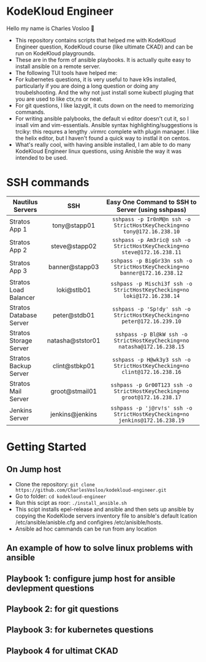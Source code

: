 # KodeKloud Engineer

Hello my name is Charles Vosloo 👋

- This repository contains scripts that helped me with KodeKloud Engineer question, KodeKloud course (like ultimate CKAD) and can be run on KodeKloud playgrounds.
- These are in the form of ansible playbooks. It is actually quite easy to install ansible on a remote server.
- The following TUI tools have helped me:
- For kubernetes questions, it is very useful to have k9s installed, particularly if you are doing a long question or doing any troubelshooting. And the why not just install some kubectl pluging that you are used to like ctx,ns or neat.   
- For git questions, I like lazygit, it cuts down on the need to memorizing commands.
- For writing ansible palybooks, the default vi editor doesn't cut it, so I insall vim and vim-essentials. Ansible syntax highlighting/suggestions is trciky: this requres a lengthy .virmrc complete with plugin manager. I like the helix editor, but I haven't found a quick way to instlal it on centos.          
- What's really cool, with having ansible installed, I am able to do many KodeKloud Engineer linux questions, using Anisble the way it was intended to be used.   
# SSH commands 


| Nautilus Servers         | SSH                      | Easy One Command to SSH to Server (using sshpass)                             |
|--------------------------|:------------------------:|:-----------------------------------------------------------------------------:|
| Stratos App 1            |   tony@stapp01           |  `sshpass -p Ir0nM@n ssh -o StrictHostKeyChecking=no tony@172.16.238.10`      |
| Stratos App 2            |   steve@stapp02          |  `sshpass -p Am3ric@ ssh -o StrictHostKeyChecking=no steve@172.16.238.11`     |
| Stratos App 3            |   banner@stapp03         |  `sshpass -p BigGr33n ssh -o StrictHostKeyChecking=no banner@172.16.238.12`   |
| Stratos Load Balancer    |   loki@stlb01            |  `sshpass -p Mischi3f ssh -o StrictHostKeyChecking=no loki@172.16.238.14`     |
| Stratos Database Server  |   peter@stdb01           |  `sshpass -p 'Sp!dy' ssh -o StrictHostKeyChecking=no peter@172.16.239.10`     |
| Stratos Storage Server   |   natasha@ststor01       |  `sshpass -p Bl@kW ssh -o StrictHostKeyChecking=no natasha@172.16.238.15`     |
| Stratos Backup Server    |   clint@stbkp01          |  `sshpass -p H@wk3y3 ssh -o StrictHostKeyChecking=no clint@172.16.238.16`     |
| Stratos Mail Server      |   groot@stmail01         |  `sshpass -p Gr00T123 ssh -o StrictHostKeyChecking=no groot@172.16.238.17`    |
| Jenkins Server           |   jenkins@jenkins        |  `sshpass -p 'j@rv!s' ssh -o StrictHostKeyChecking=no jenkins@172.16.238.19`  |











# Getting Started

## On Jump host

- Clone the repository: `git clone https://github.com/CharlesVosloo/kodekloud-engineer.git`
- Go to folder: `cd kodekloud-engineer`
- Run this scipt as roor: `./install_ansible.sh`
- This scipt installs epel-release and ansible and then sets up ansible by copying the KodeKlode servers inventory file to ansible's default lcation /etc/ansible/anisble.cfg and configires /etc/anisible/hosts. 
- Ansible ad hoc cammands can be run from any location

## An example of how to solve linux problems with ansible

## Playbook 1: configure jump host for ansible devlepment questions
## Playbook 2: for git questions
## Playbook 3: for kubernetes questions
## Playbook 4  for ultimat CKAD 
